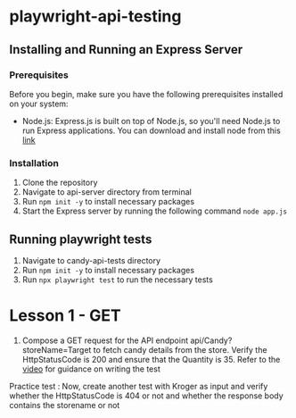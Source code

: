 # playwright-api-testing

## Installing and Running an Express Server

### Prerequisites
Before you begin, make sure you have the following prerequisites installed on your system:

- Node.js: Express.js is built on top of Node.js, so you'll need Node.js to run Express applications. You can download and install node from this [link](https://nodejs.org/en/download)


### Installation
1. Clone the repository
2. Navigate to api-server directory from terminal
3. Run `npm init -y` to install necessary packages
4. Start the Express server by running the following command `node app.js`

## Running playwright tests

1. Navigate to candy-api-tests directory
2. Run `npm init -y` to install necessary packages
3. Run `npx playwright test` to run the necessary tests   


# Lesson 1 - GET

1. Compose a GET request for the API endpoint api/Candy?storeName=Target to fetch candy details from the store. Verify the HttpStatusCode is 200 and ensure that the Quantity is 35. Refer to the [video](https://youtu.be/P9s8ENoN80M) for guidance on writing the test

Practice test : Now, create another test with Kroger as input and verify whether the HttpStatusCode is 404 or not and whether the response body contains the storename or not

